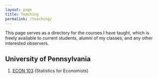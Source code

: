 ```yaml
---
layout: page
title: Teaching
permalink: /teaching/
---
```


This page serves as a directory for the courses I have taught, which is freely available to current students, alumni of my classes, and any other interested observers. 

## University of Pennsylvania

1. [ECON 103](/teaching/econ-103/) (Statistics for Economists)
